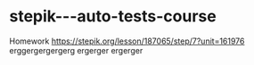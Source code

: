 # stepik---auto-tests-course
Homework
https://stepik.org/lesson/187065/step/7?unit=161976
erggergergergerg ergerger ergerger
